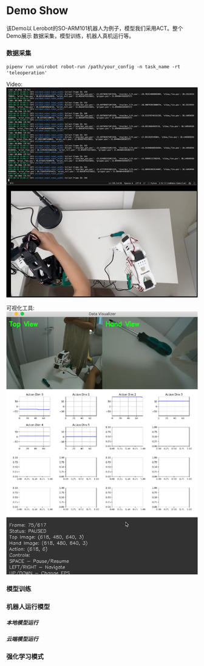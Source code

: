 # Demo Show

该Demo以 Lerobot的SO-ARM101机器人为例子，模型我们采用ACT。整个Demo展示 数据采集，模型训练，机器人真机运行等。

### 数据采集

```
pipenv run unirobot robot-run /path/your_config -n task_name -rt 'teleoperation'
```
Video:[![视频预览](../asset/img/collect_data.png)](https://raw.githubusercontent.com/matrix97317/UniRobot/main/asset/video/collect_data.mp4)

可视化工具:[![视频预览](../asset/img/vis_data.png)](https://raw.githubusercontent.com/matrix97317/UniRobot/main/asset/video/vis_data.mp4)

### 模型训练

### 机器人运行模型

##### 本地模型运行

##### 云端模型运行

### 强化学习模式
